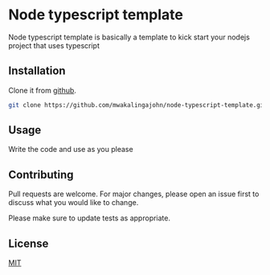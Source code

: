# Node typescript template

Node typescript template is basically a template to kick start your nodejs project that uses typescript

## Installation

Clone it from [github](https://github.com/mwakalingajohn/node-typescript-template.git).

```bash
git clone https://github.com/mwakalingajohn/node-typescript-template.git
```

## Usage
Write the code and use as you please

## Contributing
Pull requests are welcome. For major changes, please open an issue first to discuss what you would like to change.

Please make sure to update tests as appropriate.

## License
[MIT](https://choosealicense.com/licenses/mit/)
